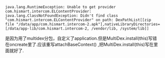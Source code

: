 

    java.lang.RuntimeException: Unable to get provider com.hismart.intercom.ELContentProvider: java.lang.ClassNotFoundException: Didn't find class "com.hismart.intercom.ELContentProvider" on path: DexPathList[[zip file "/data/app/com.hismart.intercom-2.apk"],nativeLibraryDirectories=[/data/app-lib/com.hismart.intercom-2, /vendor/lib, /system/lib]]
是因为用了multidex分包，自定义了application.但是MultiDex.install(this)写错在oncreate里了.应该重写attachBaseContext() ,把MultiDex.install(this)写在里面就好了.